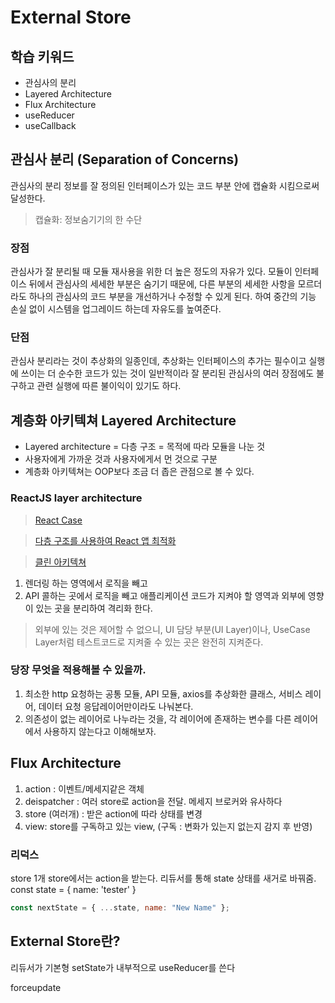 # External Store

## 학습 키워드

- 관심사의 분리
- Layered Architecture
- Flux Architecture
- useReducer
- useCallback

## 관심사 분리 (Separation of Concerns)

관심사의 분리
정보를 잘 정의된 인터페이스가 있는 코드 부분 안에 캡슐화 시킴으로써 달성한다.

> 캡슐화: 정보숨기기의 한 수단

### 장점

관심사가 잘 분리될 때 모듈 재사용을 위한 더 높은 정도의 자유가 있다.
모듈이 인터페이스 뒤에서 관심사의 세세한 부분은 숨기기 때문에, 다른 부분의 세세한 사항을 모르더라도
하나의 관심사의 코드 부분을 개선하거나 수정할 수 있게 된다.
하여 중간의 기능 손실 없이 시스템을 업그레이드 하는데 자유도를 높여준다.

### 단점

관심사 분리라는 것이 추상화의 일종인데, 추상화는 인터페이스의 추가는 필수이고 실행에 쓰이는 더 순수한 코드가 있는 것이 일반적이라 잘 분리된 관심사의 여러 장점에도 불구하고 관련 실행에 따른 불이익이 있기도 하다.

## 계층화 아키텍쳐 Layered Architecture

- Layered architecture = 다층 구조 = 목적에 따라 모듈을 나눈 것
- 사용자에게 가까운 것과 사용자에게서 먼 것으로 구분
- 계층화 아키텍쳐는 OOP보다 조금 더 좁은 관점으로 볼 수 있다.

### ReactJS layer architecture

> [React Case](https://dev.to/azu/almin--reactvue-can-optimizing-performance-visually-541)

> [다층 구조를 사용하여 React 앱 최적화](https://imagineu.tistory.com/82)

> [클린 아키텍쳐](https://dev.to/daslaf/clean-architecture-for-react-apps-3g3m)

1. 렌더링 하는 영역에서 로직을 빼고
2. API 콜하는 곳에서 로직을 빼고
   애플리케이션 코드가 지켜야 할 영역과 외부에 영향이 있는 곳을 분리하여 격리화 한다.

> 외부에 있는 것은 제어할 수 없으니, UI 담당 부분(UI Layer)이나, UseCase Layer처럼 테스트코드로 지켜줄 수 있는 곳은 완전히 지켜준다.

### 당장 무엇을 적용해볼 수 있을까.

1. 최소한 http 요청하는 공통 모듈, API 모듈, axios를 추상화한 클래스, 서비스 레이어, 데이터 요청 응답레이어만이라도 나눠본다.
2. 의존성이 없는 레이어로 나누라는 것을, 각 레이어에 존재하는 변수를 다른 레이어에서 사용하지 않는다고 이해해보자.

## Flux Architecture

1. action : 이벤트/메세지같은 객체
2. deispatcher : 여러 store로 action을 전달. 메세지 브로커와 유사하다
3. store (여러개) : 받은 action에 따라 상태를 변경
4. view: store를 구독하고 있는 view, (구독 : 변화가 있는지 없는지 감지 후 반영)

### 리덕스

store 1개
store에서는 action을 받는다.
리듀서를 통해 state 상태를 새거로 바꿔줌.
const state = {
name: 'tester'
}

```javascript
const nextState = { ...state, name: "New Name" };
```

## External Store란?

리듀서가 기본형
setState가 내부적으로 useReducer를 쓴다

forceupdate
